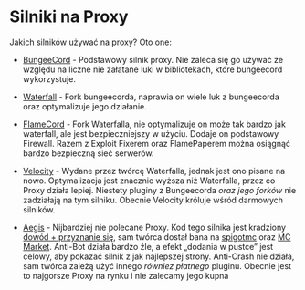 # Silniki na Proxy

Jakich silników używać na proxy? Oto one:

- [BungeeCord](https://ci.md-5.net/job/BungeeCord/) - Podstawowy silnik proxy. Nie zaleca się go używać ze względu na liczne nie załatane luki w bibliotekach, które bungeecord wykorzystuje. 


- [Waterfall](https://papermc.io/downloads#Waterfall) - Fork bungeecorda, naprawia on wiele luk z bungeecorda oraz optymalizuje jego działanie.


- [FlameCord](https://github.com/2lstudios-mc/FlameCord) - Fork Waterfalla, nie optymalizuje on może tak bardzo jak waterfall, ale jest bezpieczniejszy w użyciu. Dodaje on podstawowy Firewall. Razem z Exploit Fixerem oraz FlamePaperem można osiągnąć bardzo bezpieczną sieć serwerów.


- [Velocity](https://papermc.io/downloada#Velocity) - Wydane przez twórcę Waterfalla, jednak jest ono pisane na nowo. Optymalizacja jest znacznie wyższa niż Waterfalla, przez co Proxy działa lepiej. Niestety pluginy z Bungeecorda *oraz jego forków* nie zadziałają na tym silniku. Obecnie Velocity króluje wśród darmowych silników.


- [Aegis](https://mc-protection.eu/products) - Nijbardziej nie polecane Proxy. Kod tego silnika jest kradziony [dowód + przyznanie się](https://www.mc-market.org/threads/572340/), sam twórca dostał bana na [spigotmc](https://spigotmc.org) oraz [MC Market](https://www.mc-market.org/members/126711/). Anti-Bot działa bardzo źle, a efekt „dodania w pustce” jest celowy, aby pokazać silnik z jak najlepszej strony. Anti-Crash nie działa, sam twórca zależą użyć innego *równiez płatnego* pluginu. Obecnie jest to najgorsze Proxy na rynku i nie zalecamy jego kupna
